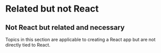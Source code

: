 # Related but not React

## Not React but related and necessary

Topics in this section are applicable to creating a React app but are not directly tied to React.



